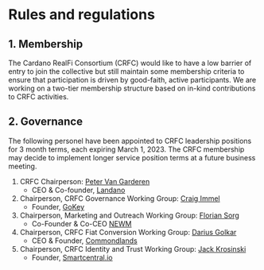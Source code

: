 # Rules and regulations

## 1. Membership
The Cardano RealFi Consortium (CRFC) would like to have a low barrier of entry to join the collective but still maintain some membership criteria to ensure that participation is driven by good-faith, active participants. We are working on a two-tier membership structure based on in-kind contributions to CRFC activities. 

## 2. Governance
The following personel have been appointed to CRFC leadership positions for 3 month terms, each expiring March 1, 2023. 
The CRFC membership may decide to implement longer service position terms at a future business meeting.  

1. CRFC Chairperson: [Peter Van Garderen](https://www.linkedin.com/in/petervangarderen/)
    * CEO & Co-founder, [Landano](https://landano.io)
2. Chairperson, CRFC Governance Working Group: [Craig Immel](https://www.linkedin.com/in/craigimmel/)
    * Founder, [GoKey](https://gokey.network/)
3. Chairperson, Marketing and Outreach Working Group: [Florian Sorg](https://www.linkedin.com/in/florian-sorg/)
    * Co-Founder & Co-CEO [NEWM](https://newm.io)
5. Chairperson, CRFC Fiat Conversion Working Group: [Darius Golkar](https://www.linkedin.com/in/dgolkar/)
    * CEO & Founder, [Commondlands](https://www.commonlands.org/)
6. Chairperson, CRFC Identity and Trust Working Group: [Jack Krosinski](https://www.linkedin.com/in/jack-krosinski/)
    * Founder, [Smartcentral.io](https://smartcentral.io/)
